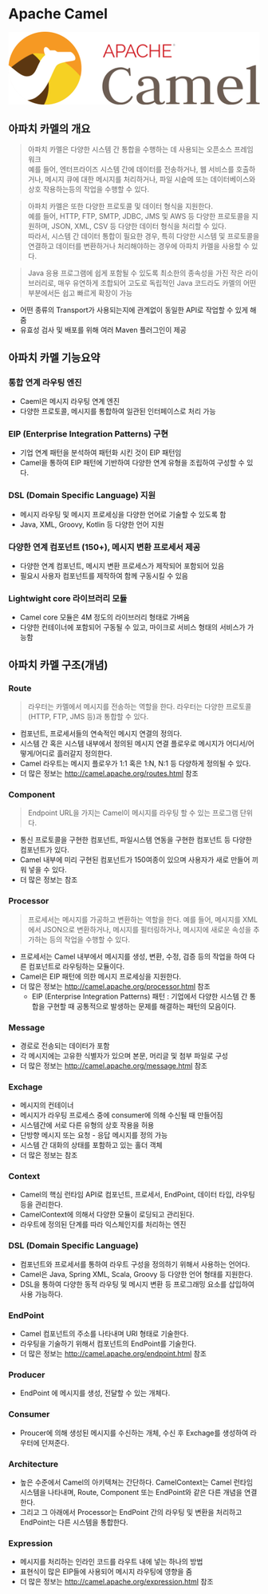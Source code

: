 # Apache Camel

![Apache_Camel](./img/2023_10_09/apache_camel.png)

## 아파치 카멜의 개요
> 아파치 카멜은 다양한 시스템 간 통합을 수행하는 데 사용되는 오픈소스 프레임워크  
예를 들어, 엔터프라이즈 시스템 간에 데이터를 전송하거나, 웹 서비스를 호출하거나, 메시지 큐에 대한 메시지를 처리하거나, 파일 시슽메 또는 데이터베이스와 상호 작용하는등의 작업을 수행할 수 있다.

> 아파치 카멜은 또한 다양한 프로토콜 및 데이터 형식을 지원한다.  
예를 들어, HTTP, FTP, SMTP, JDBC, JMS 및 AWS 등 다양한 프로토콜을 지원하며, JSON, XML, CSV 등 다양한 데이터 형식을 처리할 수 있다.  
따라서, 시스템 간 데이터 통합이 필요한 경우, 특히 다양한 시스템 및 프로토콜을 연결하고 데이터를 변환하거나 처리해야하는 경우에 아파치 카멜을 사용할 수 있다.

> Java 응용 프로그램에 쉽게 포함될 수 있도록 최소한의 종속성을 가진 작은 라이브러리로, 매우 유연하게 조합되어 고도로 독립적인 Java 코드라도 카멜의 어떤 부분에서든 쉽고 빠르게 확장이 가능

- 어떤 종류의 Transport가 사용되는지에 관계없이 동일한 API로 작업할 수 있게 해줌
- 유효성 검사 및 배포를 위해 여러 Maven 플러그인이 제공

## 아파치 카멜 기능요약
### 통합 연계 라우팅 엔진
- Caeml은 메시지 라우팅 연계 엔진
- 다양한 프로토콜, 메시지를 통합하여 일관된 인터페이스로 처리 가능

### EIP (Enterprise Integration Patterns) 구현
- 기업 연계 패턴을 분석하여 패턴화 시킨 것이 EIP 패턴임
- Camel을 통하여 EIP 패턴에 기반하여 다양한 연계 유형을 조립하여 구성할 수 있다.

### DSL (Domain Specific Language) 지원
- 메시지 라우팅 및 메시지 프로세싱을 다양한 언어로 기술할 수 있도록 함
- Java, XML, Groovy, Kotlin 등 다양한 언어 지원

### 다양한 연계 컴포넌트 (150+), 메시지 변환 프로세서 제공
- 다양한 연계 컴포넌트, 메시지 변환 프로세스가 제작되어 포함되어 있음
- 필요시 사용자 컴포넌트를 제작하여 함께 구동시킬 수 있음

### Lightwight core 라이브러리 모듈
- Camel core 모듈은 4M 정도의 라이브러리 형태로 가벼움
- 다양한 컨테이너에 포함되어 구동될 수 있고, 마이크로 서비스 형태의 서비스가 가능함

## 아파치 카멜 구조(개념)
### Route
> 라우터는 카멜에서 메시지를 전송하는 역할을 한다. 라우터는 다양한 프로토콜(HTTP, FTP, JMS 등)과 통합할 수 있다.
- 컴포넌트, 프로세서들의 연속적인 메시지 연결의 정의다.
- 시스템 간 혹은 시스템 내부에서 정의된 메시지 연결 플로우로 메시지가 어디서/어떻게/어디로 흘러갈지 정의한다.
- Camel 라우트는 메시지 플로우가 1:1 혹은 1:N, N:1 등 다양하게 정의될 수 있다.
- 더 많은 정보는  <a href="http://camel.apache.org/routes.html">http://camel.apache.org/routes.html</a> 참조

### Component
> Endpoint URL을 가지는 Camel이 메시지를 라우팅 할 수 있는 프로그램 단위다.
- 통신 프로토콜을 구현한 컴포넌트, 파일시스템 연동을 구현한 컴포넌트 등 다양한 컴포넌트가 있다.
- Camel 내부에 미리 구현된 컴포넌트가 150여종이 있으며 사용자가 새로 만들어 끼워 넣을 수 있다.
- 더 많은 정보는 <a href="http://camel.apache.org/components.html"></a> 참조

### Processor
> 프로세서는 메시지를 가공하고 변환하는 역할을 한다. 예를 들어, 메시지를 XML에서 JSON으로 변환하거나, 메시지를 필터링하거나, 메시지에 새로운 속성을 추가하는 등의 작업을 수행할 수 있다.
- 프로세서는 Camel 내부에서 메시지를 생성, 변환, 수정, 검증 등의 작업을 하여 다른 컴포넌트로 라우팅하는 모듈이다.
- Camel은 EIP 패턴에 의한 메시지 프로세싱을 지원한다.
- 더 많은 정보는 <a href="http://camel.apache.org/processor.html">http://camel.apache.org/processor.html</a> 참조
    - EIP (Enterprise Integration Patterns) 패턴 : 기업에서 다양한 시스템 간 통합을 구현할 때 공통적으로 발생하는 문제를 해결하는 패턴의 모음이다.

### Message
- 경로로 전송되는 데이터가 포함
- 각 메시지에는 고유한 식별자가 있으며 본문, 머리글 및 첨부 파일로 구성
- 더 많은 정보는 <a href="http://camel.apache.org/message.html">http://camel.apache.org/message.html</a> 참조

### Exchage
- 메시지의 컨테이너
- 메시지가 라우팅 프로세스 중에 consumer에 의해 수신될 때 만들어짐
- 시스템간에 서로 다른 유형의 상호 작용을 허용
- 단방향 메시지 또는 요청 - 응답 메시지를 정의 가능
- 시스템 간 대화의 상태를 포함하고 있는 홀더 객체
- 더 많은 정보는 <a href="http://camel.apache.org/exchange.html"></a> 참조

### Context
- Camel의 핵심 런타임 API로 컴포넌트, 프로세서, EndPoint, 데이터 타입, 라우팅 등을 관리한다.
- CamelContext에 의해서 다양한 모듈이 로딩되고 관리된다.
- 라우트에 정의된 단계를 따라 익스체인지를 처리하는 엔진

### DSL (Domain Specific Language)
- 컴포넌트와 프로세서를 통하여 라우트 구성을 정의하기 위해서 사용하는 언어다.
- Camel은 Java, Spring XML, Scala, Groovy 등 다양한 언어 형태를 지원한다.
- DSL을 통하여 다양한 동적 라우팅 및 메시지 변환 등 프로그래밍 요소를 삽입하여 사용 가능하다.

### EndPoint
- Camel 컴포넌트의 주소를 나타내며 URI 형태로 기술한다.
- 라우팅을 기술하기 위해서 컴포넌트의 EndPoint를 기술한다.
- 더 많은 정보는 <a href="http://camel.apache.org/endpoint.html">http://camel.apache.org/endpoint.html</a> 참조

### Producer
- EndPoint 에 메시지를 생성, 전달할 수 있는 개체다.

### Consumer
- Proucer에 의해 생성된 메시지를 수신하는 개체, 수신 후 Exchage를 생성하여 라우터에 던져준다.

### Architecture
- 높은 수준에서 Camel의 아키텍쳐는 간단하다. CamelContext는 Camel 런타임 시스템을 나타내며, Route, Component 또는 EndPoint와 같은 다른 개념을 연결한다.
- 그리고 그 아래에서 Processor는 EndPoint 간의 라우팅 및 변환을 처리하고 EndPoint는 다른 시스템을 통합한다.

### Expression
- 메시지를 처리하는 인라인 코드를 라우트 내에 넣는 하나의 방법
- 표현식이 많은 EIP들에 사용되어 메시지 라우팅에 영향을 줌
- 더 많은 정보는 <a href="http://camel.apache.org/expression.html">http://camel.apache.org/expression.html</a> 참조
